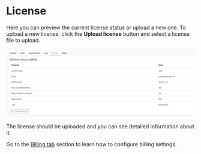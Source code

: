 # License

Here you can preview the current license status or upload a new one. To upload a new license, click the **Upload license** button and select a license file to upload.

![](../../../.gitbook/assets/image%20%2874%29.png)

The license should be uploaded and you can see detailed information about it.

Go to the [Billing tab](https://storware.gitbook.io/kodo-for-cloud-office365/administration/kodoadmin-user-guide/settings/billing) section to learn how to configure billing settings.

